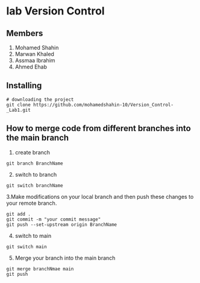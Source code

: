 # lab Version Control
## Members
1. Mohamed Shahin
2. Marwan Khaled
3. Assmaa Ibrahim
4. Ahmed Ehab
## Installing
```
# downloading the project
git clone https://github.com/mohamedshahin-10/Version_Control-_Lab1.git
```
## How to merge code from different branches into the main branch
1. create branch
```
git branch BranchName
```
2. switch to branch
```
git switch branchName
```
3.Make modifications on your local branch and then push these changes to your remote branch.
```
git add .
git commit -m "your commit message"
git push --set-upstream origin BranchName
```
4. switch to main
```
git switch main
```
5. Merge your branch into the main branch
```
git merge branchNmae main
git push
```
